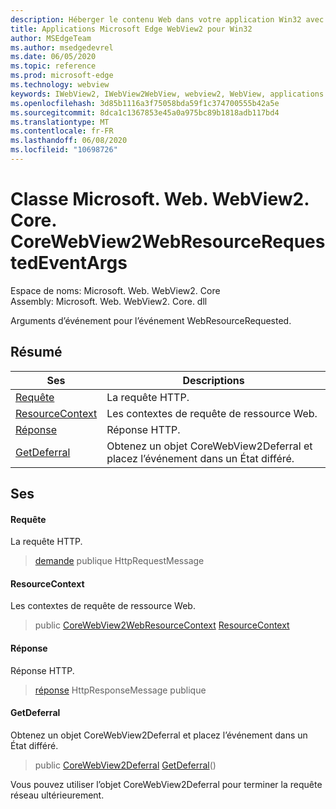 ```yaml
---
description: Héberger le contenu Web dans votre application Win32 avec le contrôle Microsoft Edge WebView2
title: Applications Microsoft Edge WebView2 pour Win32
author: MSEdgeTeam
ms.author: msedgedevrel
ms.date: 06/05/2020
ms.topic: reference
ms.prod: microsoft-edge
ms.technology: webview
keywords: IWebView2, IWebView2WebView, webview2, WebView, applications Win32, Win32, Edge, ICoreWebView2, ICoreWebView2Controller, contrôle de navigateur, html Edge
ms.openlocfilehash: 3d85b1116a3f75058bda59f1c374700555b42a5e
ms.sourcegitcommit: 8dca1c1367853e45a0a975bc89b1818adb117bd4
ms.translationtype: MT
ms.contentlocale: fr-FR
ms.lasthandoff: 06/08/2020
ms.locfileid: "10698726"
---
```

# Classe Microsoft. Web. WebView2. Core. CoreWebView2WebResourceRequestedEventArgs 

Espace de noms: Microsoft. Web. WebView2. Core \
Assembly: Microsoft. Web. WebView2. Core. dll

Arguments d’événement pour l’événement WebResourceRequested.

## Résumé

 Ses                        | Descriptions
--------------------------------|---------------------------------------------
[Requête](#request) | La requête HTTP.
[ResourceContext](#resourcecontext) | Les contextes de requête de ressource Web.
[Réponse](#response) | Réponse HTTP.
[GetDeferral](#getdeferral) | Obtenez un objet CoreWebView2Deferral et placez l’événement dans un État différé.

## Ses

#### Requête 

La requête HTTP.

> [demande](#request) publique HttpRequestMessage

#### ResourceContext 

Les contextes de requête de ressource Web.

> public [CoreWebView2WebResourceContext](./namespace-microsoft-web-webview2-core.md) [ResourceContext](#resourcecontext)

#### Réponse 

Réponse HTTP.

> [réponse](#response) HttpResponseMessage publique

#### GetDeferral 

Obtenez un objet CoreWebView2Deferral et placez l’événement dans un État différé.

> public [CoreWebView2Deferral](microsoft-web-webview2-core-corewebview2deferral.md) [GetDeferral](#getdeferral)()

Vous pouvez utiliser l’objet CoreWebView2Deferral pour terminer la requête réseau ultérieurement.

